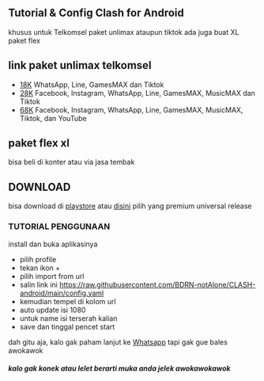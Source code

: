 ## Tutorial &amp; Config Clash for Android
khusus untuk Telkomsel paket unlimax ataupun tiktok
ada juga buat XL paket flex

## link paket unlimax telkomsel
- <a href="https://my.telkomsel.com/app/payment-method?link=265db711a4ba8a88855cef9b013a811cd6804b3c5ff888e04048a9c1b7dd0669fcda2592a6aa9e3eda826f3e6b9995c7">18K</a>
 WhatsApp, Line, GamesMAX dan Tiktok
- <a href="https://my.telkomsel.com/app/payment-method?link=d9b51e2bc6b7b7cccbbd0181d332e64db06a45ac3e7e5096a17cceb8c7c03f41631e9124693247ce69d28fe4d5b0b043">28K</a> 
 Facebook, Instagram, WhatsApp, Line, GamesMAX, MusicMAX dan Tiktok
- <a href="https://my.telkomsel.com/app/payment-method?link=a08ba23f14a1d6af8fc66ac5d1350f66bd7bb587e06b8441147cb89ae3158971f83f11973a97f4b6c8f5543db0461f21">68K</a> 
 Facebook, Instagram, WhatsApp, Line, GamesMAX, MusicMAX, Tiktok, dan YouTube

## paket flex xl 
bisa beli di konter atau via jasa tembak

## DOWNLOAD
bisa download di <a href="https://play.google.com/store/apps/details?id=com.github.kr328.clash">playstore</a> atau <a href="https://github.com/Kr328/ClashForAndroid/releases">disini</a>
pilih yang premium universal release
### TUTORIAL PENGGUNAAN
install dan buka aplikasinya
- pilih profile
- tekan ikon +
- pilih import from url
- salin link ini https://raw.githubusercontent.com/BDRN-notAlone/CLASH-android/main/config.yaml
- kemudian tempel di kolom url
- auto update isi 1080
- untuk name isi terserah kalian
- save dan tinggal pencet start


dah gitu aja, kalo gak paham lanjut ke <a href="https://wa.me/6285654602469">Whatsapp</a>
tapi gak gue bales awokawok

##### kalo gak konek atau lelet berarti muka anda jelek awokawokawok
